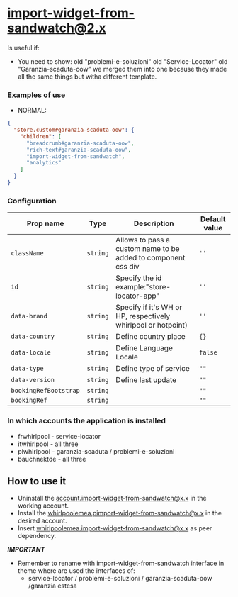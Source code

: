 # import-widget-from-sandwatch@2.x
Is useful if:
- You need to show:
    old "problemi-e-soluzioni"
    old "Service-Locator"
    old "Garanzia-scaduta-oow"
we merged them into one because they made all the same things but witha  different template.


### Examples of use

- NORMAL: 
```json
{
  "store.custom#garanzia-scaduta-oow": {
    "children": [
      "breadcrumb#garanzia-scaduta-oow",
      "rich-text#garanzia-scaduta-oow",
      "import-widget-from-sandwatch",
      "analytics"
    ]
  }
}
```
### Configuration

| Prop name             | Type     | Description                                                   | Default value |
| --------------------- | -------- | ------------------------------------------------------------- | ------------- |
| `className`           | `string` | Allows to pass a custom name to be added to component css div | `''`          |
| `id`                  | `string` | Specify the id example:"store-locator-app"                    | `''`          |
| `data-brand`          | `string` | Specify if it's WH or HP, respectively whirlpool or hotpoint) | `''`          |
| `data-country`        | `string` | Define country place                                          | `{}`          |
| `data-locale`         | `string` | Define Language Locale                                        | `false`       |
| `data-type`           | `string` | Define type of service                                        | `""`          |
| `data-version`        | `string` | Define last update                                            | `""`          |
| `bookingRefBootstrap` | `string` |                                                               | `""`          |
| `bookingRef`          | `string` |                                                               | `""`          |


### In which accounts the application is installed

- frwhirlpool - service-locator 
- itwhirlpool - all three
- plwhirlpool - garanzia-scaduta / problemi-e-soluzioni 
- bauchnektde - all three


## How to use it

- Uninstall the account.import-widget-from-sandwatch@x.x in the working account.
- Install the whirlpoolemea.pimport-widget-from-sandwatch@x.x in the desired account.
- Insert whirlpoolemea.import-widget-from-sandwatch@x.x as peer dependency.

*******************IMPORTANT*******************
- Remember to rename with import-widget-from-sandwatch interface in theme where are used the interfaces of:
  - service-locator / problemi-e-soluzioni / garanzia-scaduta-oow /garanzia estesa